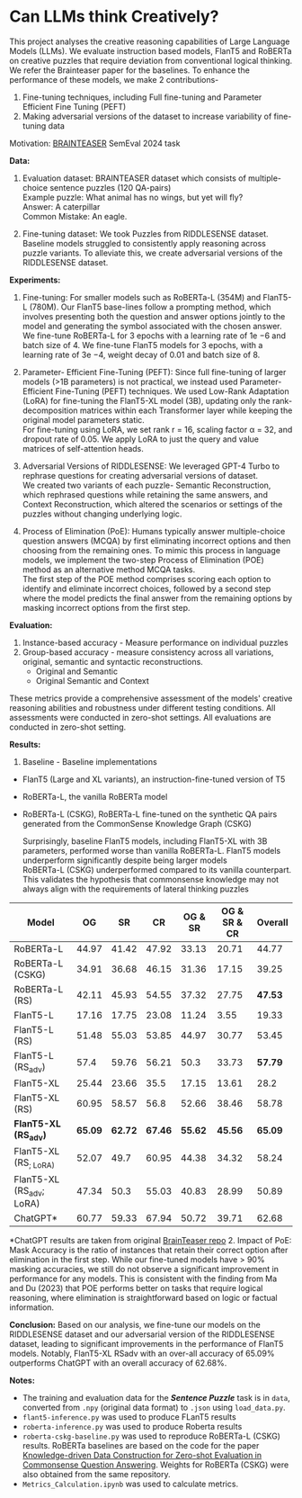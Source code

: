 # Can LLMs think Creatively?


This project analyses the creative reasoning capabilities of Large Language Models (LLMs). We evaluate instruction based models, FlanT5 and RoBERTa on creative puzzles that require deviation from conventional logical thinking. We refer the Brainteaser paper for the baselines. To enhance the performance of these models, we make 2 contributions-
1. Fine-tuning techniques, including Full fine-tuning and Parameter Efficient Fine Tuning (PEFT)
2. Making adversarial versions of the dataset to increase variability of fine-tuning data

Motivation: [BRAINTEASER](https://semevalbrainteaser.github.io/) SemEval 2024 task


**Data:** 
1. Evaluation dataset: BRAINTEASER dataset which consists of multiple-choice sentence puzzles (120 QA-pairs)  
Example puzzle: What animal has no wings, but yet will fly?   
Answer: A caterpillar    
Common Mistake: An eagle.

2. Fine-tuning dataset: We took Puzzles from RIDDLESENSE dataset. Baseline models struggled to consistently apply reasoning across puzzle variants. To alleviate this, we create adversarial versions of the RIDDLESENSE dataset.

**Experiments:**
1. Fine-tuning: For smaller models such as RoBERTa-L (354M) and FlanT5-L (780M). Our FlanT5 base-lines follow a prompting method, which involves presenting both the question and answer options jointly to the model and generating the symbol associated with the chosen answer.
We fine-tune RoBERTa-L for 3 epochs with a learning rate of 1e −6 and batch size of 4. 
We fine-tune FlanT5 models for 3 epochs, with a learning rate of 3e −4, weight decay of 0.01 and batch size of 8.

2. Parameter- Efficient Fine-Tuning (PEFT): Since full fine-tuning of larger models (>1B parameters) is not practical, we instead used Parameter-Efficient Fine-Tuning (PEFT) techniques. We used Low-Rank Adaptation (LoRA) for fine-tuning the FlanT5-XL model (3B), updating only the rank-decomposition matrices within each Transformer layer while keeping the original model parameters static.  
For fine-tuning using LoRA, we set rank r = 16, scaling factor α = 32, and dropout rate of 0.05. We apply LoRA to just the query and value matrices of self-attention heads. 

3. Adversarial Versions of RIDDLESENSE:  We leveraged GPT-4 Turbo to rephrase questions for creating adversarial versions of dataset.  
We created two variants of each puzzle- Semantic Reconstruction, which rephrased questions while retaining the same answers, and Context Reconstruction, which altered the scenarios or settings of the puzzles without changing underlying logic. 

4. Process of Elimination (PoE): Humans typically answer multiple-choice question answers (MCQA) by first eliminating incorrect options and then choosing from the remaining ones. To mimic this process in language models, we implement the two-step Process of Elimination (POE) method as an alternative method MCQA tasks.  
The first step of the POE method comprises scoring each option to identify and eliminate incorrect choices, followed by a second step where the model predicts the final answer from the remaining options by masking incorrect options from the first step.



**Evaluation:**
1. Instance-based accuracy - Measure performance on individual puzzles
2. Group-based accuracy - measure consistency across all variations, original, semantic and syntactic reconstructions. 
   - Original and Semantic 
   - Original Semantic and Context

These metrics provide a comprehensive assessment of the models' creative reasoning abilities and robustness under different testing conditions. All assessments were conducted in zero-shot settings.
All evaluations are conducted in zero-shot setting.

**Results:**
1. Baseline - Baseline implementations 
- FlanT5 (Large and XL variants), an instruction-fine-tuned version of T5
- RoBERTa-L, the vanilla RoBERTa model
- RoBERTa-L (CSKG), RoBERTa-L fine-tuned on the synthetic QA pairs generated from the CommonSense Knowledge Graph (CSKG)  

   Surprisingly, baseline FlanT5 models, including FlanT5-XL with 3B parameters, performed worse than vanilla RoBERTa-L. FlanT5 models underperform significantly despite being larger models  
   RoBERTa-L (CSKG) underperformed compared to its vanilla counterpart. This validates the hypothesis that commonsense knowledge may not always align with the requirements of lateral thinking puzzles  

| Model                              | OG        | SR        | CR        | OG & SR   | OG & SR & CR | Overall   |
|------------------------------------|-----------|-----------|-----------|-----------|--------------|-----------|
| RoBERTa-L                          | 44.97     | 41.42     | 47.92     | 33.13     | 20.71        | 44.77     |
| RoBERTa-L (CSKG)                   | 34.91     | 36.68     | 46.15     | 31.36     | 17.15        | 39.25     |
| RoBERTa-L (RS)                     | 42.11     | 45.93     | 54.55     | 37.32     | 27.75        | **47.53**     |
| FlanT5-L                           | 17.16     | 17.75     | 23.08     | 11.24     | 3.55         | 19.33     |
| FlanT5-L (RS)                      | 51.48     | 55.03     | 53.85     | 44.97     | 30.77        | 53.45     |
| FlanT5-L (RS<sub>adv</sub>)        | 57.4      | 59.76     | 56.21     | 50.3      | 33.73        | **57.79** |
| FlanT5-XL                          | 25.44     | 23.66     | 35.5      | 17.15     | 13.61        | 28.2      |
| FlanT5-XL (RS)                     | 60.95     | 58.57     | 56.8      | 52.66     | 38.46        | 58.78     |
| **FlanT5-XL (RS<sub>adv</sub>)**   | **65.09** | **62.72** | **67.46** | **55.62** | **45.56**    | **65.09** |
| FlanT5-XL (RS<sub>; LoRA)          | 52.07     | 49.7      | 60.95     | 44.38     | 34.32        | 58.24     |
| FlanT5-XL (RS<sub>adv</sub>; LoRA) | 47.34     | 50.3      | 55.03     | 40.83     | 28.99        | 50.89     |
| ChatGPT*                           | 60.77     | 59.33     | 67.94     | 50.72     | 39.71        | 62.68     |

*ChatGPT results are taken from original [BrainTeaser repo](https://github.com/1171-jpg/BrainTeaser)
2. Impact of PoE: Mask Accuracy is the ratio of instances that retain their correct option after elimination in the first step. While our fine-tuned models have > 90% masking accuracies, we still do not observe a significant improvement in performance for any models. This is consistent with the finding from Ma and Du (2023) that POE performs better on tasks that require logical reasoning, where elimination is straightforward based on logic or factual information.



**Conclusion:**
Based on our analysis, we fine-tune our models on the RIDDLESENSE dataset and our adversarial version of the RIDDLESENSE dataset, leading to significant improvements in the performance of FlanT5 models. Notably, FlanT5-XL RSadv with an over-all accuracy of 65.09% outperforms ChatGPT with an overall accuracy of 62.68%. 


**Notes:**
- The training and evaluation data for the ***Sentence Puzzle*** task is in `data`, converted from `.npy` (original data format) to `.json` using `load_data.py`.
- `flant5-inference.py` was used to produce FLanT5 results
- `roberta-inference.py` was used to produce Roberta results
- `roberta-cskg-baseline.py` was used to reproduce RoBERTa-L (CSKG) results. RoBERTa baselines are based on the code for the paper [Knowledge-driven Data Construction for Zero-shot Evaluation in Commonsense Question Answering](https://github.com/Mayer123/HyKAS-CSKG/tree/main). Weights for RoBERTa (CSKG) were also obtained from the same repository.
- `Metrics_Calculation.ipynb` was used to calculate metrics.
